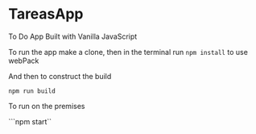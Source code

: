 # TareasApp

To Do App Built with Vanilla JavaScript

To run the app make a clone, then in the terminal run ```npm install``` to use webPack

And then to construct the build

```npm run build```

To run on the premises

```npm start``
